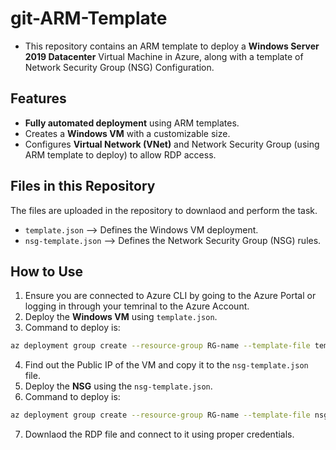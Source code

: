 # git-ARM-Template

- This repository contains an ARM template to deploy a **Windows Server 2019 Datacenter** Virtual Machine in Azure, along with a template of Network Security Group (NSG) Configuration.

## Features

- **Fully automated deployment** using ARM templates.
- Creates a **Windows VM** with a customizable size.
- Configures **Virtual Network (VNet)** and Network Security Group (using ARM template to deploy) to allow RDP access.

## Files in this Repository

The files are uploaded in the repository to downlaod and perform the task.

- `template.json` --> Defines the Windows VM deployment.
- `nsg-template.json` --> Defines the Network Security Group (NSG) rules.

## How to Use

1. Ensure you are connected to Azure CLI by going to the Azure Portal or logging in through your temrinal to the Azure Account.
2. Deploy the **Windows VM** using `template.json`.
3. Command to deploy is:
```bash
az deployment group create --resource-group RG-name --template-file template.json --parameters vmName=MyWinVM adminUsername=AdminUser adminPassword="YourSecureP@ssword" subnetName=YourSubnetName
```
4. Find out the Public IP of the VM and copy it to the `nsg-template.json` file.
5. Deploy the **NSG** using the `nsg-template.json`.
6. Command to deploy is:
```bash
az deployment group create --resource-group RG-name --template-file nsg-template.json --parameters sourceIP=YOUR_PUBLIC_IP/32
```
7. Downlaod the RDP file and connect to it using proper credentials.